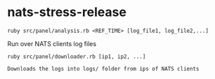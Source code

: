 nats-stress-release
===================

```
ruby src/panel/analysis.rb <REF_TIME> [log_file1, log_file2,...]
```

Run over NATS clients log files

```
ruby src/panel/downloader.rb [ip1, ip2, ...]

Downloads the logs into logs/ folder from ips of NATS clients
